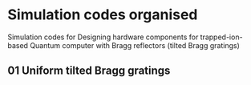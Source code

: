 # Simulation codes organised
Simulation codes for Designing hardware components for trapped-ion-based Quantum computer with Bragg reflectors (tilted Bragg gratings)

## 01 Uniform tilted Bragg gratings

